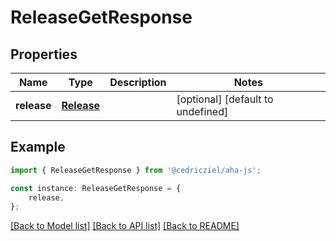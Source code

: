 # ReleaseGetResponse


## Properties

Name | Type | Description | Notes
------------ | ------------- | ------------- | -------------
**release** | [**Release**](Release.md) |  | [optional] [default to undefined]

## Example

```typescript
import { ReleaseGetResponse } from '@cedricziel/aha-js';

const instance: ReleaseGetResponse = {
    release,
};
```

[[Back to Model list]](../README.md#documentation-for-models) [[Back to API list]](../README.md#documentation-for-api-endpoints) [[Back to README]](../README.md)
